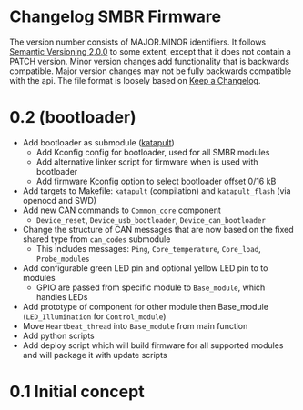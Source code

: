 # Changelog SMBR Firmware  
The version number consists of MAJOR.MINOR identifiers. It follows [Semantic Versioning 2.0.0](https://semver.org/) to some extent, except that it does not contain a PATCH version. Minor version changes add functionality that is backwards compatible. Major version changes may not be fully backwards compatible with the api. The file format is loosely based on [Keep a Changelog](https://keepachangelog.com/en/1.1.0/).  

# 0.2 (bootloader)  
- Add bootloader as submodule ([katapult](https://github.com/Arksine/katapult))  
  - Add Kconfig config for bootloader, used for all SMBR modules  
  - Add alternative linker script for firmware when is used with bootloader  
  - Add firmware Kconfig option to select bootloader offset 0/16 kB  
- Add targets to Makefile: `katapult` (compilation) and `katapult_flash` (via openocd and SWD)  
- Add new CAN commands to `Common_core` component  
  - `Device_reset`, `Device_usb_bootloader`, `Device_can_bootloader`  
- Change the structure of CAN messages that are now based on the fixed shared type from `can_codes` submodule  
  - This includes messages: `Ping`, `Core_temperature`, `Core_load`, `Probe_modules`  
- Add configurable green LED pin and optional yellow LED pin to to modules  
  - GPIO are passed from specific module to `Base_module`, which handles LEDs  
- Add prototype of component for other module then Base_module (`LED_Illumination` for `Control_module`)  
- Move `Heartbeat_thread` into `Base_module` from main function  
- Add python scripts  
- Add deploy script which will build firmware for all supported modules and will package it with update scripts  

# 0.1 Initial concept  